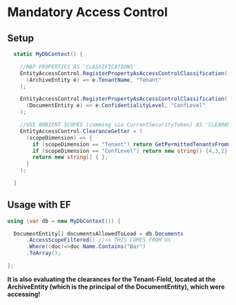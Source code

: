 # Mandatory Access Control



## Setup

```c#
  static MyDbContext() {

    //MAP PROPERTIES AS 'CLASSIFICATIONS'
    EntityAccessControl.RegisterPropertyAsAccessControlClassification(
      (ArchiveEntity e) => e.TenantName, "Tenant"
    );

    EntityAccessControl.RegisterPropertyAsAccessControlClassification(
      (DocumentEntity e) => e.ConfidentialityLevel, "ConfLevel"
    );

    //USE AMBIENT SCOPES (comming via CurrentSecurityToken) AS 'CLEARANCES'
    EntityAccessControl.ClearanceGetter = (
      (scopeDimension) => {
        if (scopeDimension == "Tenant") return GetPermittedTenantsFromCurrentSecurityToken();
        if (scopeDimension == "ConfLevel") return new string() {4,3,2};
        return new string[] { };
      }
    );

  }
```



## Usage with EF

```c#
using (var db = new MyDbContext()) {

  DocumentEntity[] documentsAllowedToLoad = db.Documents
      .AccessScopeFiltered() //<< THIS COMES FROM US
      .Where((doc)=>doc.Name.Contains("Bar")
      .ToArray();

};
```

**It is also evaluating the clearances for the Tenant-Field, located at the ArchiveEntity (which is the principal of the DocumentEntity), which were accessing!**